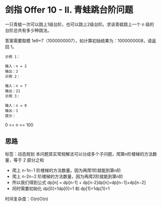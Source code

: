# 剑指 Offer 10 - II. 青蛙跳台阶问题
一只青蛙一次可以跳上1级台阶，也可以跳上2级台阶。求该青蛙跳上一个 n 级的台阶总共有多少种跳法。

答案需要取模 1e9+7（1000000007），如计算初始结果为：1000000008，请返回 1。
```
示例 1：

输入：n = 2
输出：2
示例 2：
```
```
输入：n = 7
输出：21
示例 3：

输入：n = 0
输出：1
提示：
```
0 <= n <= 100

## 思路
标签：动态规划
本问题其实常规解法可以分成多个子问题，爬第n阶楼梯的方法数量，等于 2 部分之和

* 爬上 n-1n−1 阶楼梯的方法数量。因为再爬1阶就能到第n阶
* 爬上 n-2n−2 阶楼梯的方法数量，因为再爬2阶就能到第n阶
* 所以我们得到公式 dp[n] = dp[n-1] + dp[n-2]dp[n]=dp[n−1]+dp[n−2]
* 同时需要初始化 dp[0]=1dp[0]=1 和 dp[1]=1dp[1]=1

时间复杂度：O(n)O(n)
